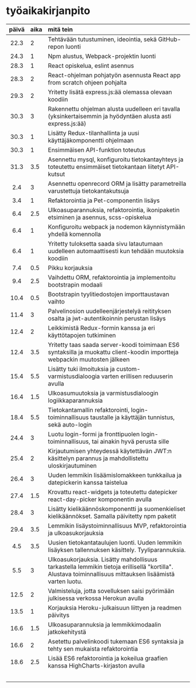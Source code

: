 # työaikakirjanpito

| päivä | aika | mitä tein  |
| :----:|:-----| :-----|
| 22.3 | 2    | Tehtävään tutustuminen, ideointia, sekä GitHub-repon luonti |
| 24.3 | 1    | Npm alustus, Webpack-projektin luonti |
| 28.3 | 1    | React opiskelua, eslint asennus |
| 28.3 | 2    | React-ohjelman pohjatyön asennusta React app from scratch ohjeen pohjalta |
| 29.3 | 2    | Yritetty lisätä express.js:ää olemassa olevaan koodiin |
| 30.3 | 3    | Rakennettu ohjelman alusta uudelleen eri tavalla (yksinkertaisemmin ja hyödyntäen alusta asti express.js:ää) |
| 30.3 | 1    | Lisätty Redux-tilanhallinta ja uusi käyttäjäkomponentti ohjelmaan |
| 30.3 | 1    | Ensimmäisen API-funktion toteutus |
| 31.3 | 3.5  | Asennettu mysql, konfiguroitu tietokantayhteys ja toteutettu ensimmäiset tietokantaan liitetyt API-kutsut |
| 2.4  | 3    | Asennettu openrecord ORM ja lisätty parametreilla varustettuja tietokantakutsuja  |
| 3.4  | 1    | Refaktorointia ja Pet-componentin lisäys |
| 6.4  | 2.5  | Ulkoasuparannuksia, refaktorointia, ikonipaketin etsiminen ja asennus, scss-opiskelua |
| 6.4  | 1    | Konfiguroitu webpack ja nodemon käynnistymään yhdellä komennolla |
| 6.4  | 1    | Yritetty tuloksetta saada sivu latautumaan uudelleen automaattisesti kun tehdään muutoksia koodiin |
| 7.4  | 0.5  | Pikku korjauksia |
| 9.4  | 2.5  | Vaihdettu ORM, refaktorointia ja implementoitu bootstrapin modaali |
| 10.4 | 0.5  | Bootstrapin tyylitiedostojen importtaustavan vaihto |
| 11.4 | 3    | Palvelinosion uudelleenjärjestelyä reitityksen osalta ja jwt-autentikoinnin perustan lisäys |
| 12.4 | 2    | Leikkimistä Redux-formin kanssa ja eri käyttötapojen tutkiminen |
| 12.4 | 3.5  | Yritetty taas saada server-koodi toimimaan ES6 syntaksilla ja muokattu client-koodin importteja webpackin muutosten jälkeen |
| 15.4 | 5.5  | Lisätty tuki ilmoituksia ja custom-varmistusdialoogia varten erillisen reduuserin avulla |
| 16.4 | 1.5  | Ulkoasumuutoksia ja varmistusdialoogin logiikkaparannuksia |
| 18.4 | 5.5  | Tietokantamallin refaktorointi, login-toiminnallisuus taustalle ja käyttäjän tunnistus, sekä auto-login |
| 24.4 | 3    | Luotu login-formi ja fronttipuolen login-toiminnallisuus, tai ainakin hyvä perusta sille |
| 25.4 | 2    | Kirjautumisen yhteydessä käytettävän JWT:n käsittelyn parannus ja mahdollistettu uloskirjautuminen |
| 26.4 | 3    | Uuden lemmikin lisäämislomakkeen tunkkailua ja datepickerin kanssa taistelua |
| 27.4 | 1.5  | Krovattu react-widgets ja toteutettu datepicker react-day-picker komponentin avulla |
| 28.4 | 3    | Lisätty kielikäännöskomponentti ja suomenkieliset kielikäännökset. Samalla päivitetty npm paketit |
| 29.4 | 3.5  | Lemmikin lisäystoiminnallisuus MVP, refaktorointia ja ulkoasukorjauksia |
| 4.5  | 3.5  | Uusien tietokantataulujen luonti. Uuden lemmikin lisäyksen tallennuksen käsittely. Tyyliparannuksia. |
| 5.5  | 3    | Ulkoasukorjauksia. Lisätty mahdollisuus tarkastella lemmikin tietoja erillisellä "kortilla". Alustava toiminnallisuus mittauksen lisäämistä varten luotu. |
| 12.5 | 2    | Valmisteluja, jotta sovelluksen saisi pyörimään julkisessa verkossa Herokun avulla |
| 13.5 | 1    | Korjauksia Heroku-julkaisuun liittyen ja readmen päivitys |
| 16.6 | 1.5  | Ulkoasuparannuksia ja lemmikkimodaalin jatkokehitystä |
| 16.6 | 2    | Asetettu palvelinkoodi tukemaan ES6 syntaksia ja tehty sen mukaista refaktorointia |
| 18.6 | 2.5  | Lisää ES6 refaktorointia ja kokeilua graafien kanssa HighCharts-kirjaston avulla |
|  |    |  |
|  |    |  |
|  |    |  |
|  |    |  |
|  |    |  |
